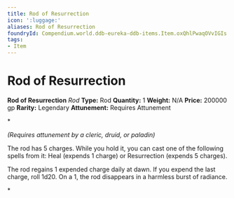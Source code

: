 ```yaml
---
title: Rod of Resurrection
icon: ':luggage:'
aliases: Rod of Resurrection
foundryId: Compendium.world.ddb-eureka-ddb-items.Item.oxQhlPwaqOVvIGIs
tags:
- Item
---
```


# Rod of Resurrection

**Rod of Resurrection**
_Rod_
**Type:** Rod
**Quantity:** 1
**Weight:** N/A
**Price:** 200000 gp
**Rarity:** Legendary
**Attunement:** Requires Attunement

*<div class="item-attunement"><i>(Requires attunement by a cleric, druid, or paladin)</i><p>The rod has 5 charges. While you hold it, you can cast one of the following spells from it: Heal (expends 1 charge) or Resurrection (expends 5 charges).

The rod regains 1 expended charge daily at dawn. If you expend the last charge, roll 1d20. On a 1, the rod disappears in a harmless burst of radiance.</p>*